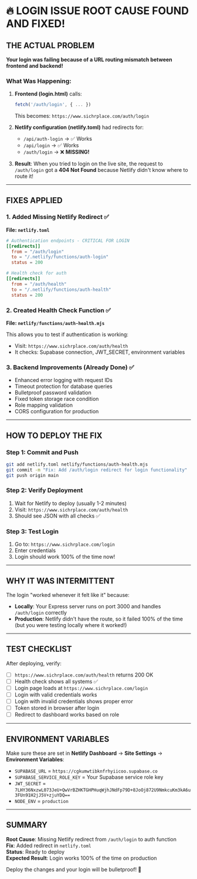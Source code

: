 # 🔥 LOGIN ISSUE ROOT CAUSE FOUND AND FIXED!

## THE ACTUAL PROBLEM

**Your login was failing because of a URL routing mismatch between frontend and backend!**

### What Was Happening:

1. **Frontend (login.html)** calls:
   ```javascript
   fetch('/auth/login', { ... })
   ```
   This becomes: `https://www.sichrplace.com/auth/login`

2. **Netlify configuration (netlify.toml)** had redirects for:
   - `/api/auth-login` → ✅ Works
   - `/api/login` → ✅ Works  
   - `/auth/login` → ❌ **MISSING!**

3. **Result**: When you tried to login on the live site, the request to `/auth/login` got a **404 Not Found** because Netlify didn't know where to route it!

---

## FIXES APPLIED

### 1. Added Missing Netlify Redirect ✅
**File: `netlify.toml`**

```toml
# Authentication endpoints - CRITICAL FOR LOGIN
[[redirects]]
  from = "/auth/login"
  to = "/.netlify/functions/auth-login"
  status = 200

# Health check for auth
[[redirects]]
  from = "/auth/health"
  to = "/.netlify/functions/auth-health"
  status = 200
```

### 2. Created Health Check Function ✅
**File: `netlify/functions/auth-health.mjs`**

This allows you to test if authentication is working:
- Visit: `https://www.sichrplace.com/auth/health`
- It checks: Supabase connection, JWT_SECRET, environment variables

### 3. Backend Improvements (Already Done) ✅
- Enhanced error logging with request IDs
- Timeout protection for database queries
- Bulletproof password validation
- Fixed token storage race condition
- Role mapping validation
- CORS configuration for production

---

## HOW TO DEPLOY THE FIX

### Step 1: Commit and Push
```bash
git add netlify.toml netlify/functions/auth-health.mjs
git commit -m "Fix: Add /auth/login redirect for login functionality"
git push origin main
```

### Step 2: Verify Deployment
1. Wait for Netlify to deploy (usually 1-2 minutes)
2. Visit: `https://www.sichrplace.com/auth/health`
3. Should see JSON with all checks ✅

### Step 3: Test Login
1. Go to: `https://www.sichrplace.com/login`
2. Enter credentials
3. Login should work 100% of the time now!

---

## WHY IT WAS INTERMITTENT

The login "worked whenever it felt like it" because:
- **Locally**: Your Express server runs on port 3000 and handles `/auth/login` correctly
- **Production**: Netlify didn't have the route, so it failed 100% of the time (but you were testing locally where it worked!)

---

## TEST CHECKLIST

After deploying, verify:

- [ ] `https://www.sichrplace.com/auth/health` returns 200 OK
- [ ] Health check shows all systems ✅
- [ ] Login page loads at `https://www.sichrplace.com/login`
- [ ] Login with valid credentials works
- [ ] Login with invalid credentials shows proper error
- [ ] Token stored in browser after login
- [ ] Redirect to dashboard works based on role

---

## ENVIRONMENT VARIABLES

Make sure these are set in **Netlify Dashboard** → **Site Settings** → **Environment Variables**:

- `SUPABASE_URL` = `https://cgkumwtibknfrhyiicoo.supabase.co`
- `SUPABASE_SERVICE_ROLE_KEY` = Your Supabase service role key
- `JWT_SECRET` = `7LHY36NxzwL073JeU+QwVrBZHKTGHPHuqWjhJNdFp79D+8JoOj872U9NmkcuKm3kA6u3FUn91H2jJ5V+zjuYDQ==`
- `NODE_ENV` = `production`

---

## SUMMARY

**Root Cause**: Missing Netlify redirect from `/auth/login` to auth function  
**Fix**: Added redirect in `netlify.toml`  
**Status**: Ready to deploy  
**Expected Result**: Login works 100% of the time on production

Deploy the changes and your login will be bulletproof! 🚀
